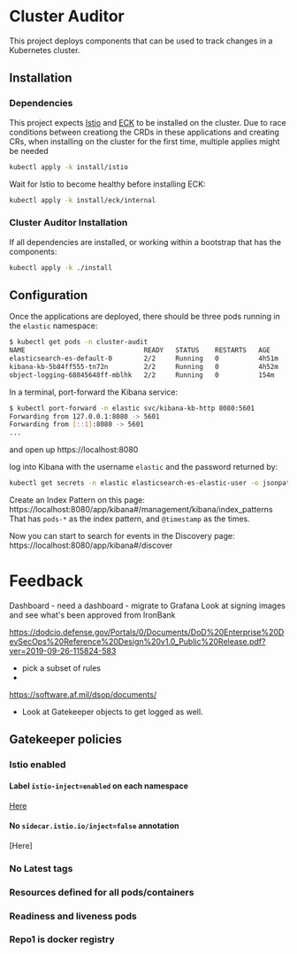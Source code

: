 # Cluster Auditor

This project deploys components that can be used to track changes in a Kubernetes cluster.


## Installation

### Dependencies

This project expects [Istio](https://repo1.dsop.io/platform-one/apps/istio) and [ECK](https://repo1.dsop.io/platform-one/apps/eck) to be installed on the cluster.  Due to race conditions between creationg the CRDs in these applications and creating CRs, when installing on the cluster for the first time, multiple applies might be needed

```bash
kubectl apply -k install/istio
```

Wait for Istio to become healthy before installing ECK:

```bash
kubectl apply -k install/eck/internal
```

### Cluster Auditor Installation

If all dependencies are installed, or working within a bootstrap that has the components:

```bash
kubectl apply -k ./install
```


## Configuration

Once the applications are deployed, there should be three pods running in the `elastic` namespace:

```bash
$ kubectl get pods -n cluster-audit        
NAME                              READY   STATUS    RESTARTS   AGE
elasticsearch-es-default-0        2/2     Running   0          4h51m
kibana-kb-5b84ff555-tn72n         2/2     Running   0          4h52m
object-logging-68845648ff-mblhk   2/2     Running   0          154m
```

In a terminal, port-forward the Kibana service:

```bash
$ kubectl port-forward -n elastic svc/kibana-kb-http 8080:5601
Forwarding from 127.0.0.1:8080 -> 5601
Forwarding from [::1]:8080 -> 5601
...
```

and open up https://localhost:8080

log into Kibana with the username `elastic` and the password returned by:

```bash
kubectl get secrets -n elastic elasticsearch-es-elastic-user -o jsonpath="{ .data.elastic }" | base64 --decode
```


Create an Index Pattern on this page: https://localhost:8080/app/kibana#/management/kibana/index_patterns That has `pods-*` as the index pattern, and `@timestamp` as the times.

Now you can start to search for events in the Discovery page: https://localhost:8080/app/kibana#/discover



# Feedback


Dashboard - need a dashboard - migrate to Grafana
Look at signing images and see what's been approved from IronBank

https://dodcio.defense.gov/Portals/0/Documents/DoD%20Enterprise%20DevSecOps%20Reference%20Design%20v1.0_Public%20Release.pdf?ver=2019-09-26-115824-583
* pick a subset of rules
* 

https://software.af.mil/dsop/documents/

* Look at Gatekeeper objects to  get logged as well.



## Gatekeeper policies


### Istio enabled

#### Label `istio-inject=enabled` on each namespace

[Here](install/gatekeeper/istio-labels)

#### No `sidecar.istio.io/inject=false` annotation

[Here]

### No Latest tags

### Resources defined for all pods/containers

### Readiness and liveness pods

### Repo1 is docker registry
